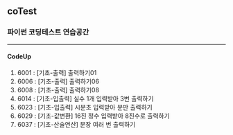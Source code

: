 ## coTest
### 파이썬 코딩테스트 연습공간
***
#### CodeUp
1. 6001 : [기초-출력] 출력하기01
2. 6006 : [기초-출력] 출력하기06
3. 6008 : [기초-출력] 출력하기08
4. 6014 : [기초-입출력] 실수 1개 입력받아 3번 출력하기
5. 6023 : [기초-입출력] 시분초 입력받아 분만 출력하기
6. 6029 : [기초-값변환] 16진 정수 입력받아 8진수로 출력하기
7. 6037 : [기초-산술연산] 문장 여러 번 출력하기